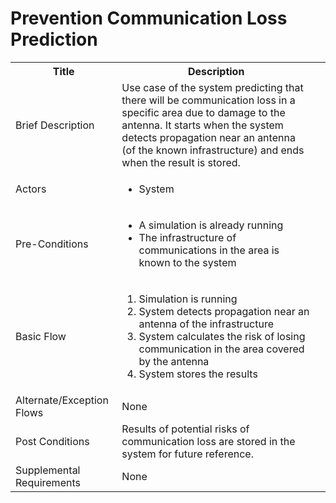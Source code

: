 # Prevention Communication Loss Prediction

<table>
  <tr>
    <th> Title </th>
    <th> Description </th>
  </tr>
  <tr>
    <td> Brief Description </td>
    <td>
      Use case of the system predicting that there will be communication loss in a specific area due to damage to the antenna. It starts when the system  detects propagation near an antenna (of the known infrastructure) and ends when the result is stored.
    </td>
  </tr>
  <tr>
    <td> Actors </td>
    <td>
      <ul>
          <li>System</li>
      </ul>
    </td>
  </tr>
  <tr>
    <td> Pre-Conditions </td>
    <td>
      <ul>
          <li>A simulation is already running</li>
          <li>The infrastructure of communications in the area is known to the system</li>
      </ul>
    </td>
  </tr>
  <tr>
    <td> Basic Flow </td>
    <td>
      <ol>
          <li>Simulation is running</li>
          <li>System detects propagation near an antenna of the infrastructure</li>
          <li>System calculates the risk of losing communication in the area covered by the antenna</li>
          <li>System stores the results</li>
      </ol>
    </td>
  </tr>
  <tr>
    <td> Alternate/Exception Flows </td>
    <td>
      None
    </td>
  <tr>
    <td> Post Conditions </td>
    <td>
        Results of potential risks of communication loss are stored in the system for future reference.
    <td>
  </tr>
  <tr>
    <td>Supplemental Requirements</td>
    <td>None</td>
  </tr>
<table>

